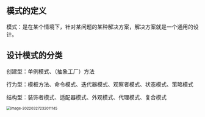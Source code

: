 ## 模式的定义

模式：是在某个情境下，针对某问题的某种解决方案，解决方案就是一个通用的设计。

## 设计模式的分类

创建型：单例模式、（抽象工厂）方法

行为型：模板方法、命令模式、迭代器模式、观察者模式、状态模式、策略模式

结构型：装饰者模式、适配器模式、外观模式、代理模式、复合模式

<img src="C:\Users\surface\AppData\Roaming\Typora\typora-user-images\image-20220327232011145.png" alt="image-20220327232011145" style="zoom:67%;" />

